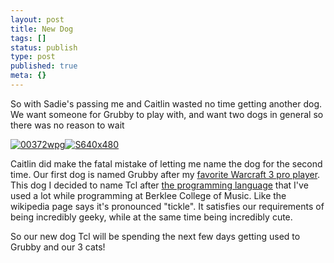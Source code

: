 ```yaml
---
layout: post
title: New Dog
tags: []
status: publish
type: post
published: true
meta: {}
---
```

<p>So with Sadie's passing me and Caitlin wasted no time getting another dog. We want someone for Grubby to play with, and want two dogs in general so there was no reason to wait<div class='p_embed p_image_embed'><a href="http://getfile2.posterous.com/getfile/files.posterous.com/temp-2011-04-01/sublBefmoiDICwtpvHhlhfzkshBmFsqfChpyBccpDAafIlErvbmJvJqilzcv/00372wpg.jpg"><img alt="00372wpg" src="http://getfile2.posterous.com/getfile/files.posterous.com/temp-2011-04-01/sublBefmoiDICwtpvHhlhfzkshBmFsqfChpyBccpDAafIlErvbmJvJqilzcv/00372wpg.jpg" /></a><a href="http://getfile3.posterous.com/getfile/files.posterous.com/temp-2011-04-01/qncpiudmIeBleFwkfctiwwucgArHHobCquGxcCajjksbqsollsqErfsEwhAe/s640x480.jpg"><img alt="S640x480" src="http://getfile3.posterous.com/getfile/files.posterous.com/temp-2011-04-01/qncpiudmIeBleFwkfctiwwucgArHHobCquGxcCajjksbqsollsqErfsEwhAe/s640x480.jpg" /></a></div></p><p>Caitlin did make the fatal mistake of letting me name the dog for the second time. Our first dog is named Grubby after my <a href="https://www.facebook.com/FollowGrubby">favorite Warcraft 3 pro player</a>. This dog I decided to name Tcl after <a href="http://en.wikipedia.org/wiki/Tcl">the programming language</a> that I've used a lot while programming at Berklee College of Music. Like the wikipedia page says it's pronounced "tickle". It satisfies our requirements of being incredibly geeky, while at the same time being incredibly cute.</p><p>So our new dog Tcl will be spending the next few days getting used to Grubby and our 3 cats!</p>

